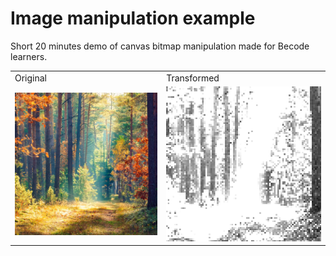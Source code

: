 # Image manipulation example

Short 20 minutes demo of canvas bitmap manipulation made for Becode learners.

<table>
  <tr>
    <td>Original</td>
    <td>Transformed</td>
  </tr>

  <tr>
    <td>
      <img src="./forest.png" />
    </td>
    <td>
      <img src="./transformed.png" />
    </td>
  </tr>
</table>
